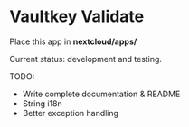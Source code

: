 # Vaultkey Validate
Place this app in **nextcloud/apps/**

Current status: development and testing.

TODO:
* Write complete documentation & README
* String i18n
* Better exception handling
